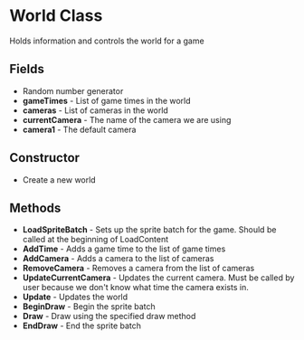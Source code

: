 # World Class
Holds information and controls the world for a game

## Fields
- Random number generator
- **gameTimes** - List of game times in the world
- **cameras** - List of cameras in the world
- **currentCamera** - The name of the camera we are using
- **camera1** - The default camera

## Constructor
- Create a new world

## Methods
- **LoadSpriteBatch** - Sets up the sprite batch for the game. Should be called at the beginning of LoadContent
- **AddTime** - Adds a game time to the list of game times
- **AddCamera** - Adds a camera to the list of cameras
- **RemoveCamera** - Removes a camera from the list of cameras
- **UpdateCurrentCamera** - Updates the current camera. Must be called by user because we don't know what time the camera exists in.
- **Update** - Updates the world
- **BeginDraw** - Begin the sprite batch
- **Draw** - Draw using the specified draw method
- **EndDraw** - End the sprite batch
